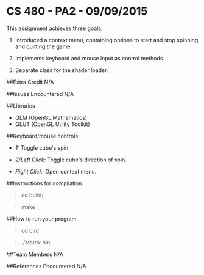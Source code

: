 CS 480 - PA2 - 09/09/2015
===
This assignment achieves three goals.

1. Introduced a context menu, containing options to start and stop spinning and quitting the game.

2. Implements keyboard and mouse input as control methods.

3. Separate class for the shader loader.

##Extra Credit
N/A

##Issues Encountered
N/A

##Libraries
- GLM (OpenGL Mathematics)
- GLUT (OpenGL Utility Toolkit)

##Keyboard/mouse controls:
- *1:* Toggle cube's spin.

- *2/Left Click:* Toggle cube's direction of spin.

- *Right Click:* Open context menu.


##Instructions for compilation.
>cd build/

>make

##How to run your program.
>cd bin/

>./Matrix.bin

##Team Members
N/A

##References Encountered
N/A

